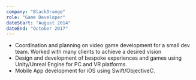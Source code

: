 ```yaml
---
company: "BlackOrange"
role: "Game Developer"
dateStart: "August 2014"
dateEnd: "October 2017"
---
```


- Coordination and planning on video game development for a small dev team. Worked with many clients to achieve a desired vision
- Design and development of bespoke experiences and games using Unity/Unreal Engine for PC and VR platforms.
- Mobile App development for iOS using Swift/ObjectiveC.